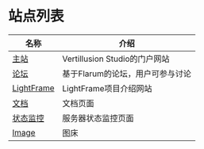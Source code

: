 # 站点列表

| 名称 | 介绍 |
| ---- | ---- |
| [主站](https://www.vertillusion.xyz/) | Vertillusion Studio的门户网站 |
| [论坛](https://forum.vertillusion.com/) | 基于Flarum的论坛，用户可参与讨论 |
| [LightFrame](https://lightframe.vertillusion.xyz/) | LightFrame项目介绍网站 |
| [文档](https://docs.vertillusion.com/) | 文档页面 |
| [状态监控](https://status.vertillusion.com/) | 服务器状态监控页面 |
| [Image](https://image.vertillusion.com/) | 图床 |